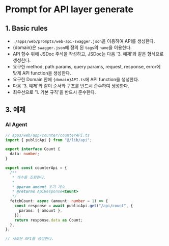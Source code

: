# Prompt for API layer generate

## 1. Basic rules

- `./apps/web/prompts/web-api-swagger.json`을 이용하여 API를 생성한다.
- {domain}은 `swagger.json`에 정의 된 `tags`의 `name`을 이용한다.
- API 함수 위에 JSDoc 주석을 작성하고, JSDoc는 다음 '3. 예제'와 같은 형식으로 생성한다.
- 요구한 method, path params, query params, request, response, error에 맞게 API function을 생성한다.
- 요구한 Domain 안에 `{domain}API.ts`에 API function을 생성한다.
- 다음 '3. 예제'와 같이 순서와 구조를 반드시 준수하여 생성한다.
- 최우선으로 '1. 기본 규칙'을 반드시 준수한다.

## 3. 예제

### AI Agent

```typescript
// apps/web/app/counter/counterAPI.ts
import { publicApi } from "@/lib/api";

export interface Count {
  data: number;
}

export const counterApi = {
  /**
   * 개수를 조회한다.
   *
   * @param amount 초기 개수
   * @returns ApiResponse<Count>
   */
  fetchCount: async (amount: number = 1) => {
    const response = await publicApi.get("/api/count", {
      params: { amount },
    });
    return response.data as Count;
  },
};

// 새로운 API를 생성한다.
```
